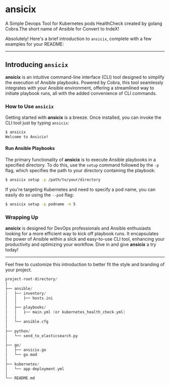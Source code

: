 # ansicix
A Simple Devops Tool for Kubernetes pods  HealthCheck created by golang Cobra.The short name of Ansible for Convert to IndeX!

Absolutely! Here's a brief introduction to `ansicix`, complete with a few examples for your README:

---

## Introducing `ansicix`

**ansicix** is an intuitive command-line interface (CLI) tool designed to simplify the execution of Ansible playbooks. Powered by Cobra, this tool seamlessly integrates with your Ansible environment, offering a streamlined way to initiate playbook runs, all with the added convenience of CLI commands.

### How to Use `ansicix`

Getting started with **ansicix** is a breeze. Once installed, you can invoke the CLI tool just by typing `ansicix`:

```bash
$ ansicix
Welcome to Ansicix!
```

#### Run Ansible Playbooks

The primary functionality of **ansicix** is to execute Ansible playbooks in a specified directory. To do this, use the `setup` command followed by the `-p` flag, which specifies the path to your directory containing the playbook:

```bash
$ ansicix setup -p /path/to/your/directory
```

If you're targeting Kubernetes and need to specify a pod name, you can easily do so using the `--pod` flag:

```bash
$ ansicix setup -p podname -m 5
```

### Wrapping Up

**ansicix** is designed for DevOps professionals and Ansible enthusiasts looking for a more efficient way to kick off playbook runs. It encapsulates the power of Ansible within a slick and easy-to-use CLI tool, enhancing your productivity and optimizing your workflow. Dive in and give **ansicix** a try today!

---

Feel free to customize this introduction to better fit the style and branding of your project.

````C
project-root-directory/
│
├── ansible/
│   ├── inventory/
│   │   ├── hosts.ini
│   │
│   ├── playbooks/
│   │   ├── main.yml (or kubernetes_health_check.yml)
│   │
│   └── ansible.cfg
│
├── python/
│   └── send_to_elasticsearch.py
│
├── go/
│   ├── ansicix.go
│   └── go.mod
│
├── kubernetes/
│   └── app-deployment.yml
│
└── README.md
````
